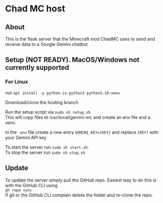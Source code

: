 # Chad MC host

## About
This is the flask server that the Minecraft mod ChadMC uses to send and receive data to a Google Gemini chatbot

## Setup (NOT READY). MacOS/Windows not currently supported
### For Linux
run `apt install -y python-is-python3 python3.10-venv`

Download/clone the hosting branch

Run the setup script via `sudo sh setup.sh`.\
This will copy files to /usr/local/gemini-mc and create an env file and a venv.

In the `.env` file create a new entry `GEMINI_KEY=[KEY]` and replace `[KEY]` with your Gemini API key

To start the server run `sudo sh start.sh`.\
To stop the server run `sudo sh stop.sh`

## Update
To update the server simply pull the GitHub repo. Easiest way to do this is with the GitHub CLI using\
`gh repo sync`\
If git or the GitHub CLI complain delete the folder and re-clone the repo.